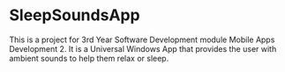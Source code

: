 # SleepSoundsApp
This is a project for 3rd Year Software Development module Mobile Apps Development 2. It is a Universal Windows App that provides the user with ambient sounds to help them relax or sleep.
